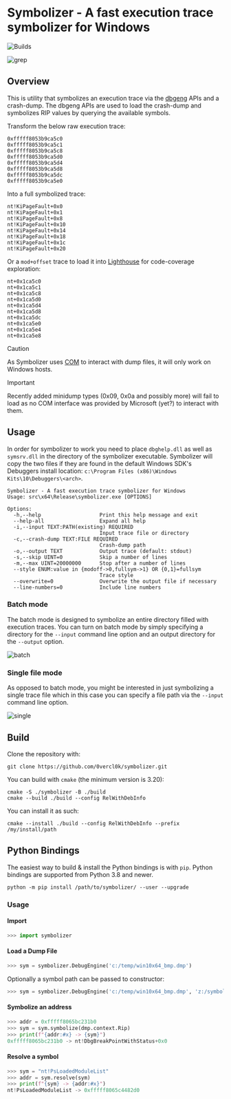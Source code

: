 # Symbolizer - A fast execution trace symbolizer for Windows
![Builds](https://github.com/0vercl0k/symbolizer/workflows/Builds/badge.svg)

![grep](https://github.com/hugsy/symbolizer/assets/590234/76ca8d44-5f76-43e7-9f59-20fdb0b60033)

## Overview

This is utility that symbolizes an execution trace via the [dbgeng](https://docs.microsoft.com/en-us/windows-hardware/drivers/debugger/debugger-engine-api-overview) APIs and a crash-dump. The dbgeng APIs are used to load the crash-dump and symbolizes RIP values by querying the available symbols.

Transform the below raw execution trace:

```
0xfffff8053b9ca5c0
0xfffff8053b9ca5c1
0xfffff8053b9ca5c8
0xfffff8053b9ca5d0
0xfffff8053b9ca5d4
0xfffff8053b9ca5d8
0xfffff8053b9ca5dc
0xfffff8053b9ca5e0
```

Into a full symbolized trace:

```
nt!KiPageFault+0x0
nt!KiPageFault+0x1
nt!KiPageFault+0x8
nt!KiPageFault+0x10
nt!KiPageFault+0x14
nt!KiPageFault+0x18
nt!KiPageFault+0x1c
nt!KiPageFault+0x20
```

Or a `mod+offset` trace to load it into [Lighthouse](https://github.com/gaasedelen/lighthouse) for code-coverage exploration:

```
nt+0x1ca5c0
nt+0x1ca5c1
nt+0x1ca5c8
nt+0x1ca5d0
nt+0x1ca5d4
nt+0x1ca5d8
nt+0x1ca5dc
nt+0x1ca5e0
nt+0x1ca5e4
nt+0x1ca5e8
```

> [!CAUTION]
> As Symbolizer uses [COM](https://learn.microsoft.com/en-us/windows/win32/com) to interact with dump files, it will only work on Windows hosts.


> [!IMPORTANT]
> Recently added minidump types (0x09, 0x0a and possibly more) will fail to load as no COM interface was provided by Microsoft (yet?) to interact with them.

## Usage

In order for symbolizer to work you need to place `dbghelp.dll` as well as `symsrv.dll` in the directory of the symbolizer executable. Symbolizer will copy the two files if they are found in the default Windows SDK's Debuggers install location: `c:\Program Files (x86)\Windows Kits\10\Debuggers\<arch>`.

```
Symbolizer - A fast execution trace symbolizer for Windows
Usage: src\x64\Release\symbolizer.exe [OPTIONS]

Options:
  -h,--help                   Print this help message and exit
  --help-all                  Expand all help
  -i,--input TEXT:PATH(existing) REQUIRED
                              Input trace file or directory
  -c,--crash-dump TEXT:FILE REQUIRED
                              Crash-dump path
  -o,--output TEXT            Output trace (default: stdout)
  -s,--skip UINT=0            Skip a number of lines
  -m,--max UINT=20000000      Stop after a number of lines
  --style ENUM:value in {modoff->0,fullsym->1} OR {0,1}=fullsym
                              Trace style
  --overwrite=0               Overwrite the output file if necessary
  --line-numbers=0            Include line numbers
```

### Batch mode

The batch mode is designed to symbolize an entire directory filled with execution traces. You can turn on batch mode by simply specifying a directory for the `--input` command line option and an output directory for the `--output` option.

![batch](https://github.com/hugsy/symbolizer/assets/590234/239d46b1-ac65-41d2-8794-c10683da9280)


### Single file mode

As opposed to batch mode, you might be interested in just symbolizing a single trace file which in this case you can specify a file path via the `--input` command line option.

![single](https://github.com/hugsy/symbolizer/assets/590234/a81da779-1a1a-4acf-9597-aaa28c93ab85)


## Build

Clone the repository with:

```
git clone https://github.com/0vercl0k/symbolizer.git
```

You can build with `cmake` (the minimum version is 3.20):

```
cmake -S ./symbolizer -B ./build
cmake --build ./build --config RelWithDebInfo
```

You can install it as such:

```
cmake --install ./build --config RelWithDebInfo --prefix /my/install/path
```

## Python Bindings

The easiest way to build & install the Python bindings is with `pip`. Python bindings are supported from Python 3.8 and newer.

```
python -m pip install /path/to/symbolizer/ --user --upgrade
```

### Usage

#### Import

```py
>>> import symbolizer
```

#### Load a Dump File

```py
>>> sym = symbolizer.DebugEngine('c:/temp/win10x64_bmp.dmp')
```

Optionally a symbol path can be passed to constructor:

```py
>>> sym = symbolizer.DebugEngine('c:/temp/win10x64_bmp.dmp', 'z:/symbols')
```


#### Symbolize an address

```py
>>> addr = 0xfffff8065bc231b0
>>> sym = sym.symbolize(dmp.context.Rip)
>>> print(f"{addr:#x} -> {sym}")
0xfffff8065bc231b0 -> nt!DbgBreakPointWithStatus+0x0
```

#### Resolve a symbol

```py
>>> sym = "nt!PsLoadedModuleList"
>>> addr = sym.resolve(sym)
>>> print(f"{sym} -> {addr:#x}")
nt!PsLoadedModuleList -> 0xfffff8065c4482d0
```
